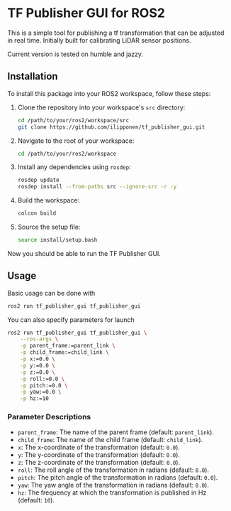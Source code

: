 # TF Publisher GUI for ROS2

This is a simple tool for publishing a tf transformation that can be adjusted in real time. Initially built for calibrating LiDAR sensor positions.

Current version is tested on humble and jazzy.

## Installation
To install this package into your ROS2 workspace, follow these steps:

1. Clone the repository into your workspace's `src` directory:
    ```sh
    cd /path/to/your/ros2/workspace/src
    git clone https://github.com/ilipponen/tf_publisher_gui.git
    ```

2. Navigate to the root of your workspace:
    ```sh
    cd /path/to/your/ros2/workspace
    ```

3. Install any dependencies using `rosdep`:
    ```sh
    rosdep update
    rosdep install --from-paths src --ignore-src -r -y
    ```

4. Build the workspace:
    ```sh
    colcon build
    ```

5. Source the setup file:
    ```sh
    source install/setup.bash
    ```

Now you should be able to run the TF Publisher GUI.

## Usage

Basic usage can be done with
```sh
ros2 run tf_publisher_gui tf_publisher_gui
```

You can also specify parameters for launch
```sh
ros2 run tf_publisher_gui tf_publisher_gui \
    --ros-args \
    -p parent_frame:=parent_link \
    -p child_frame:=child_link \
    -p x:=0.0 \
    -p y:=0.0 \
    -p z:=0.0 \
    -p roll:=0.0 \
    -p pitch:=0.0 \
    -p yaw:=0.0 \
    -p hz:=10
```

### Parameter Descriptions

- `parent_frame`: The name of the parent frame (default: `parent_link`).
- `child_frame`: The name of the child frame (default: `child_link`).
- `x`: The x-coordinate of the transformation (default: `0.0`).
- `y`: The y-coordinate of the transformation (default: `0.0`).
- `z`: The z-coordinate of the transformation (default: `0.0`).
- `roll`: The roll angle of the transformation in radians (default: `0.0`).
- `pitch`: The pitch angle of the transformation in radians (default: `0.0`).
- `yaw`: The yaw angle of the transformation in radians (default: `0.0`).
- `hz`: The frequency at which the transformation is published in Hz (default: `10`).
